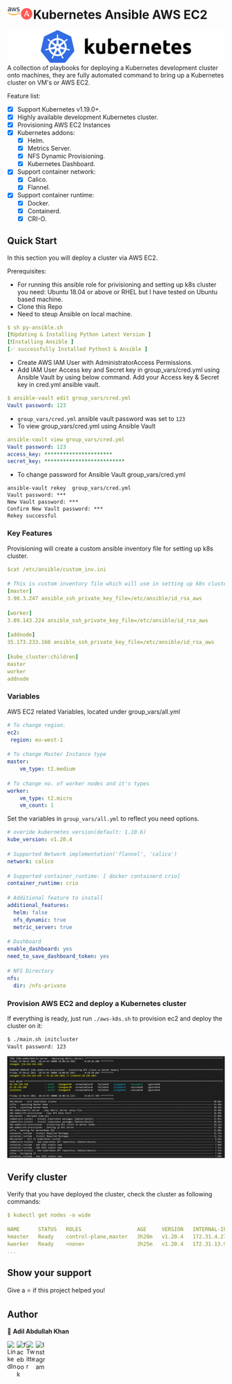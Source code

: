 # Kubernetes Ansible AWS EC2 <img align="left" width="30px" src="https://raw.githubusercontent.com/khann-adill/khann-adill/master/Tools_icons/aws.png"/> <img align="left" alt="Unix" width="30px" src="https://raw.githubusercontent.com/khann-adill/khann-adill/master/Tools_icons/Ansible.png" />

![Kubernetes](.script/kubernetes-logo-color.png)
A collection of playbooks for deploying a Kubernetes development cluster onto machines, they are fully automated command to bring up a Kubernetes cluster on VM's or AWS EC2.

Feature list:
- [x] Support Kubernetes v1.19.0+.
- [x] Highly available development Kubernetes cluster.
- [x] Provisioning AWS EC2 Instances
- [x] Kubernetes addons:
  - [x] Helm.
  - [x] Metrics Server.
  - [x] NFS Dynamic Provisioning. 
  - [x] Kubernetes Dashboard.
- [x] Support container network:
  - [x] Calico.
  - [x] Flannel.
- [x] Support container runtime:
  - [x] Docker.
  - [x] Containerd.
  - [x] CRI-O.

## Quick Start
In this section you will deploy a cluster via AWS EC2.

Prerequisites:
* For running this ansible role for privisioning and setting up k8s cluster you need: Ubuntu 18.04 or above or RHEL but I have tested on Ubuntu based machine.
* Clone this Repo
* Need to steup Ansible on local machine.

```yml
$ sh py-ansible.sh
[❗️Updating & Installing Python Latest Version ]
[❗️Installing Ansible ]
[✅ successfully Installed Python3 & Ansible ]
```
* Create AWS IAM User with AdministratorAccess Permissions.
* Add IAM User Access key and Secret key in group_vars/cred.yml using Ansible Vault by using below command.
 Add your Access key & Secret key in cred.yml ansible vault.
 
 ```yml
 $ ansible-vault edit group_vars/cred.yml
 Vault password: 123
 ```
* `group_vars/cred.yml` ansible vault password was set to `123`
* To view group_vars/cred.yml using Ansible Vault
```yml
ansible-vault view group_vars/cred.yml
Vault password: 123
access_key: **********************
secret_key: **************************
```
* To change password for Ansible Vault group_vars/cred.yml
```
ansible-vault rekey  group_vars/cred.yml
Vault password: ***
New Vault password: ***
Confirm New Vault password: ***
Rekey successful
```

### Key Features
Provisioning will create a custom ansible inventory file for setting up k8s cluster.
```yml
$cat /etc/ansible/custom_inv.ini

# This is custom inventory file which will use in setting up k8s cluster
[master]
3.90.3.247 ansible_ssh_private_key_file=/etc/ansible/id_rsa_aws

[worker]
3.89.143.224 ansible_ssh_private_key_file=/etc/ansible/id_rsa_aws

[addnode]
35.173.233.160 ansible_ssh_private_key_file=/etc/ansible/id_rsa_aws

[kube_cluster:children]
master
worker
addnode
```

### Variables
AWS EC2 related Variables, located under group_vars/all.yml
```yml
# To change region.
ec2:
 region: eu-west-1
 
# To change Master Instance type
master:
    vm_type: t2.medium
    
# To change no. of worker nodes and it's types
worker:
    vm_type: t2.micro
    vm_count: 1
```

Set the variables in `group_vars/all.yml` to reflect you need options.
```yml
# overide kubernetes version(default: 1.10.6)
kube_version: v1.20.4

# Supported Network implementation('flannel', 'calico')
network: calico

# Supported container_runtime: [ docker containerd crio]
container_runtime: crio

# Additional feature to install
additional_features:
  helm: false
  nfs_dynamic: true
  metric_server: true
  
# Dashboard
enable_dashboard: yes
need_to_save_dashboard_token: yes

# NFS Directory
nfs:
  dir: /nfs-private
```
### Provision AWS EC2 and deploy a Kubernetes cluster
If everything is ready, just run `./aws-k8s.sh` to provision ec2 and deploy the cluster on it:
```sh
$ ./main.sh initcluster
Vault password: 123
```

![alt tag](https://github.com/khann-adill/kubernetes-ansible/blob/main/.script/ansi%20status%20k8s.PNG)

## Verify cluster
Verify that you have deployed the cluster, check the cluster as following commands:
```yml
$ kubectl get nodes -o wide

NAME      STATUS   ROLES                  AGE     VERSION   INTERNAL-IP    OS-IMAGE           KERNEL-VERSION   CONTAINER-RUNTIME
kmaster   Ready    control-plane,master   3h28m   v1.20.4   172.31.4.27  Ubuntu 20.04.2 LTS   5.4.0-1038-aws   cri-o://1.20.1
kworker   Ready    <none>                 3h25m   v1.20.4   172.31.13.91 Ubuntu 20.04.2 LTS   5.4.0-1038-aws   cri-o://1.20.1
...
```
## Show your support

Give a ⭐️ if this project helped you!

## Author

👤 **Adil Abdullah Khan**

[<img align="left" alt="LinkedIn" width="22px" src="https://cdn.jsdelivr.net/npm/simple-icons@v3/icons/linkedin.svg" />][linkedin]
[<img align="left" alt="facebook" width="22px" src="https://cdn.jsdelivr.net/npm/simple-icons@3.3.0/icons/facebook.svg" />][facebook]
[<img align="left" alt="Twitter" width="22px" src="https://cdn.jsdelivr.net/npm/simple-icons@v3/icons/twitter.svg" />][twitter]
[<img align="left" alt="Instagram" width="22px" src="https://cdn.jsdelivr.net/npm/simple-icons@v3/icons/instagram.svg" />][instagram]

<br />

[facebook]: https://www.facebook.com/adilabdullah.khan.393
[twitter]: https://twitter.com/adilkhan220496
[instagram]: https://www.instagram.com/khann_adill/
[linkedin]: https://www.linkedin.com/in/adil-abdullah-khan-682075140/
